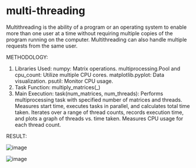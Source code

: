 # multi-threading
Multithreading is the ability of a program or an operating system to enable more than one user at a time without requiring multiple copies of the program running on the computer. Multithreading can also handle multiple requests from the same user.

METHODOLOGY:
1. Libraries Used:
numpy: Matrix operations.
multiprocessing.Pool and cpu_count: Utilize multiple CPU cores.
matplotlib.pyplot: Data visualization.
psutil: Monitor CPU usage.
2. Task Function:
multiply_matrices(_)
3. Main Execution:
task(num_matrices, num_threads): Performs multiprocessing task with specified number of matrices and threads. Measures start time, executes tasks in parallel, and calculates total time taken.
Iterates over a range of thread counts, records execution time, and plots a graph of threads vs. time taken.
Measures CPU usage for each thread count.

RESULT:




![image](https://github.com/RiyaRaizada/multi-threading/assets/88757064/c3d7e74e-db9a-4cea-b74f-57ded00e4d78)

![image](https://github.com/RiyaRaizada/multi-threading/assets/88757064/1266569f-2d39-4412-b4f4-ac2f993c3849)

